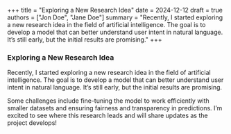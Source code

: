 +++
title = "Exploring a New Research Idea"
date = 2024-12-12
draft = true
authors = ["Jon Doe", "Jane Doe"]
summary = "Recently, I started exploring a new research idea in the field of artificial intelligence. The goal is to develop a model that can better understand user intent in natural language. It’s still early, but the initial results are promising."
+++

### Exploring a New Research Idea

Recently, I started exploring a new research idea in the field of artificial intelligence. The goal is to develop a model that can better understand user intent in natural language. It’s still early, but the initial results are promising.

Some challenges include fine-tuning the model to work efficiently with smaller datasets and ensuring fairness and transparency in predictions. I’m excited to see where this research leads and will share updates as the project develops!
